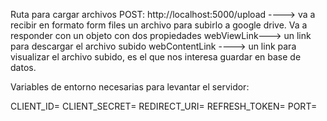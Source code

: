 Ruta para cargar archivos
POST: http://localhost:5000/upload ----> va a recibir en formato form files un archivo para subirlo a google drive. Va a responder con un objeto con dos propiedades webViewLink---> un link para descargar el archivo subido webContentLink ----> un link para visualizar el archivo subido, es el que nos interesa guardar en base de datos.


Variables de entorno necesarias para levantar el servidor:

CLIENT_ID=
CLIENT_SECRET=
REDIRECT_URI=
REFRESH_TOKEN=
PORT=